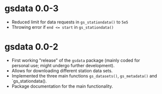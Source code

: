 
# gsdata 0.0-3

* Reduced limit for data requests in `gs_stationdata()` to `5e5`
* Throwing error if `end <= start` in `gs_stationdata()`

# gsdata 0.0-2

* First working "release" of the `gsdata` package (mainly coded for personal use;
    might undergo further development).
* Allows for downloading different station data sets.
* Implemented the three main functions `gs_datasets()`, `gs_metadata()` and `gs_stationdata().
* Package documentation for the main functionality.


